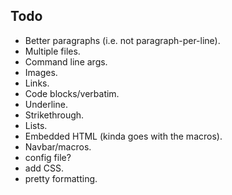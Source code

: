 ## Todo
* Better paragraphs (i.e. not paragraph-per-line).
* Multiple files.
* Command line args.
* Images.
* Links.
* Code blocks/verbatim.
* Underline.
* Strikethrough.
* Lists.
* Embedded HTML (kinda goes with the macros).
* Navbar/macros.
* config file?
* add CSS.
* pretty formatting.

